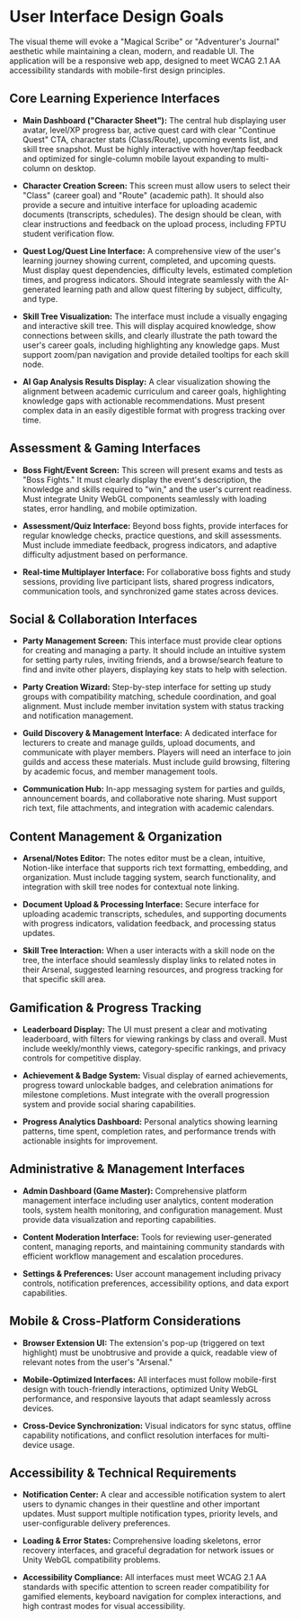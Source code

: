 # **User Interface Design Goals**

The visual theme will evoke a "Magical Scribe" or "Adventurer's Journal" aesthetic while maintaining a clean, modern, and readable UI. The application will be a responsive web app, designed to meet WCAG 2.1 AA accessibility standards with mobile-first design principles.

## **Core Learning Experience Interfaces**

- **Main Dashboard ("Character Sheet"):** The central hub displaying user avatar, level/XP progress bar, active quest card with clear "Continue Quest" CTA, character stats (Class/Route), upcoming events list, and skill tree snapshot. Must be highly interactive with hover/tap feedback and optimized for single-column mobile layout expanding to multi-column on desktop.

- **Character Creation Screen:** This screen must allow users to select their "Class" (career goal) and "Route" (academic path). It should also provide a secure and intuitive interface for uploading academic documents (transcripts, schedules). The design should be clean, with clear instructions and feedback on the upload process, including FPTU student verification flow.

- **Quest Log/Quest Line Interface:** A comprehensive view of the user's learning journey showing current, completed, and upcoming quests. Must display quest dependencies, difficulty levels, estimated completion times, and progress indicators. Should integrate seamlessly with the AI-generated learning path and allow quest filtering by subject, difficulty, and type.

- **Skill Tree Visualization:** The interface must include a visually engaging and interactive skill tree. This will display acquired knowledge, show connections between skills, and clearly illustrate the path toward the user's career goals, including highlighting any knowledge gaps. Must support zoom/pan navigation and provide detailed tooltips for each skill node.

- **AI Gap Analysis Results Display:** A clear visualization showing the alignment between academic curriculum and career goals, highlighting knowledge gaps with actionable recommendations. Must present complex data in an easily digestible format with progress tracking over time.

## **Assessment & Gaming Interfaces**

- **Boss Fight/Event Screen:** This screen will present exams and tests as "Boss Fights." It must clearly display the event's description, the knowledge and skills required to "win," and the user's current readiness. Must integrate Unity WebGL components seamlessly with loading states, error handling, and mobile optimization.

- **Assessment/Quiz Interface:** Beyond boss fights, provide interfaces for regular knowledge checks, practice questions, and skill assessments. Must include immediate feedback, progress indicators, and adaptive difficulty adjustment based on performance.

- **Real-time Multiplayer Interface:** For collaborative boss fights and study sessions, providing live participant lists, shared progress indicators, communication tools, and synchronized game states across devices.

## **Social & Collaboration Interfaces**

- **Party Management Screen:** This interface must provide clear options for creating and managing a party. It should include an intuitive system for setting party rules, inviting friends, and a browse/search feature to find and invite other players, displaying key stats to help with selection.

- **Party Creation Wizard:** Step-by-step interface for setting up study groups with compatibility matching, schedule coordination, and goal alignment. Must include member invitation system with status tracking and notification management.

- **Guild Discovery & Management Interface:** A dedicated interface for lecturers to create and manage guilds, upload documents, and communicate with player members. Players will need an interface to join guilds and access these materials. Must include guild browsing, filtering by academic focus, and member management tools.

- **Communication Hub:** In-app messaging system for parties and guilds, announcement boards, and collaborative note sharing. Must support rich text, file attachments, and integration with academic calendars.

## **Content Management & Organization**

- **Arsenal/Notes Editor:** The notes editor must be a clean, intuitive, Notion-like interface that supports rich text formatting, embedding, and organization. Must include tagging system, search functionality, and integration with skill tree nodes for contextual note linking.

- **Document Upload & Processing Interface:** Secure interface for uploading academic transcripts, schedules, and supporting documents with progress indicators, validation feedback, and processing status updates.

- **Skill Tree Interaction:** When a user interacts with a skill node on the tree, the interface should seamlessly display links to related notes in their Arsenal, suggested learning resources, and progress tracking for that specific skill area.

## **Gamification & Progress Tracking**

- **Leaderboard Display:** The UI must present a clear and motivating leaderboard, with filters for viewing rankings by class and overall. Must include weekly/monthly views, category-specific rankings, and privacy controls for competitive display.

- **Achievement & Badge System:** Visual display of earned achievements, progress toward unlockable badges, and celebration animations for milestone completions. Must integrate with the overall progression system and provide social sharing capabilities.

- **Progress Analytics Dashboard:** Personal analytics showing learning patterns, time spent, completion rates, and performance trends with actionable insights for improvement.

## **Administrative & Management Interfaces**

- **Admin Dashboard (Game Master):** Comprehensive platform management interface including user analytics, content moderation tools, system health monitoring, and configuration management. Must provide data visualization and reporting capabilities.

- **Content Moderation Interface:** Tools for reviewing user-generated content, managing reports, and maintaining community standards with efficient workflow management and escalation procedures.

- **Settings & Preferences:** User account management including privacy controls, notification preferences, accessibility options, and data export capabilities.

## **Mobile & Cross-Platform Considerations**

- **Browser Extension UI:** The extension's pop-up (triggered on text highlight) must be unobtrusive and provide a quick, readable view of relevant notes from the user's "Arsenal."

- **Mobile-Optimized Interfaces:** All interfaces must follow mobile-first design with touch-friendly interactions, optimized Unity WebGL performance, and responsive layouts that adapt seamlessly across devices.

- **Cross-Device Synchronization:** Visual indicators for sync status, offline capability notifications, and conflict resolution interfaces for multi-device usage.

## **Accessibility & Technical Requirements**

- **Notification Center:** A clear and accessible notification system to alert users to dynamic changes in their questline and other important updates. Must support multiple notification types, priority levels, and user-configurable delivery preferences.

- **Loading & Error States:** Comprehensive loading skeletons, error recovery interfaces, and graceful degradation for network issues or Unity WebGL compatibility problems.

- **Accessibility Compliance:** All interfaces must meet WCAG 2.1 AA standards with specific attention to screen reader compatibility for gamified elements, keyboard navigation for complex interactions, and high contrast modes for visual accessibility.